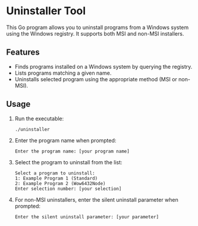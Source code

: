 # Uninstaller Tool

This Go program allows you to uninstall programs from a Windows system using the Windows registry. It supports both MSI and non-MSI installers.

## Features

- Finds programs installed on a Windows system by querying the registry.
- Lists programs matching a given name.
- Uninstalls selected program using the appropriate method (MSI or non-MSI).


## Usage

1. Run the executable:
    ```bash
    ./uninstaller
    ```

2. Enter the program name when prompted:
    ```
    Enter the program name: [your program name]
    ```

3. Select the program to uninstall from the list:
    ```
    Select a program to uninstall:
    1: Example Program 1 (Standard)
    2: Example Program 2 (Wow6432Node)
    Enter selection number: [your selection]
    ```

4. For non-MSI uninstallers, enter the silent uninstall parameter when prompted:
    ```
    Enter the silent uninstall parameter: [your parameter]
    ```

